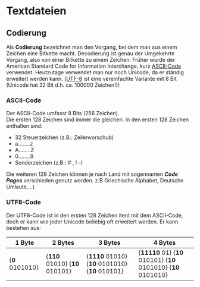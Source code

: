 # Textdateien

## Codierung

Als **Codierung** bezeichnet man den Vorgang, bei dem man aus einem Zeichen eine Bitkette macht. Decodierung ist genau der Umgekehrte Vorgang, also von einer Bitkette zu einem Zeichen. 
Früher wurde der American Standard Code for Information Interchange, kurz [ASCII-Code](https://de.wikipedia.org/wiki/American_Standard_Code_for_Information_Interchange) verwendet.
Heutzutage verwendet man nur noch Unicode, da er ständig erweitert werden kann. ([UTF-8](https://de.wikipedia.org/wiki/UTF-8) ist eine vereinfachte Variante mit 8 Bit (Unicode hat 32 Bit d.h. ca. 100000 Zeichen!))

### ASCII-Code

Der ASCII-Code umfasst 8 Bits (256 Zeichen).  
Die ersten 128 Zeichen sind immer die gleichen. In den ersten 128 Zeichen enthalten sind:

* 32 Steuerzeichen (z.B.: Zeilenvorschub)
* a........z
* A........Z
* 0........9
* Sonderzeichen (z.B.: # , ! -)

Die weiteren 128 Zeichen können je nach Land mit sogennanten ***Code Pages*** verschieden genutz werden.
z.B Griechische Alphabet, Deutsche Umlaute,...)

### UTF8-Code
Der UTF8-Code ist in den ersten 128 Zeichen itent mit dem ASCII-Code, doch er kann wie jeder Unicode beliebig oft erweitert werden.
Er kann bestehen aus:

| 1 Byte | 2 Bytes | 3 Bytes | 4 Bytes | 
| ----------- | ------------ | ------------------ | ----------------- |
| {**0** 0101010} | {**110** 01010} {**10** 010101} | {**1110** 01010} {**10** 0101010} {**10** 010101} | {**11110** 01} {**10** 010101} {**10** 0101010} {**10** 0101010} |  
